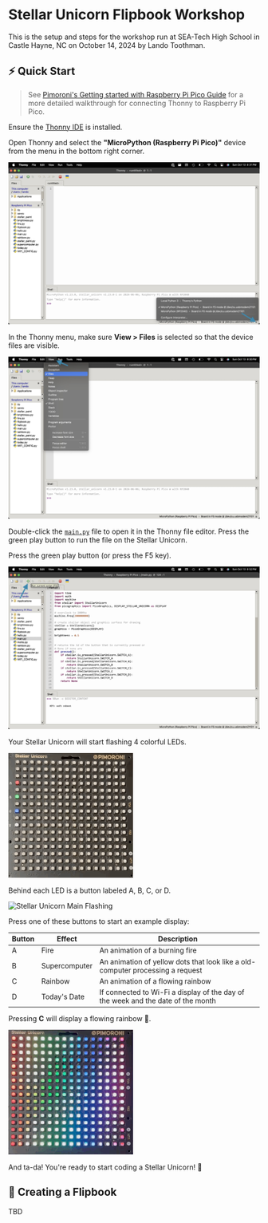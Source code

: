 # Stellar Unicorn Flipbook Workshop

This is the setup and steps for the workshop run at SEA-Tech High School in Castle Hayne, NC on October 14, 2024 by Lando Toothman.

## :zap: Quick Start

> See [Pimoroni's Getting started with Raspberry Pi Pico Guide](https://learn.pimoroni.com/article/getting-started-with-pico) for a more detailed walkthrough for connecting Thonny to Raspberry Pi Pico.

Ensure the [Thonny IDE](https://thonny.org/) is installed.

Open Thonny and select the **"MicroPython (Raspberry Pi Pico)"** device from the menu in the bottom right corner.

![Thonny Device Selection](.github/assets/thonny_device-selection.jpg)

In the Thonny menu, make sure **View > Files** is selected so that the device files are visible.

![Thonny View Files Option](.github/assets/thonny_view-files-menu-option.jpg)

Double-click the [`main.py`](./main.py) file to open it in the Thonny file editor. Press the green play button to run the file on the Stellar Unicorn.

Press the green play button (or press the F5 key).

![Thonny Run Script Button](.github/assets/thonny_run-script-button.jpg)

Your Stellar Unicorn will start flashing 4 colorful LEDs.

<img src=".github/assets/stellar-unicorn_main.gif" width="250" height="250" alt="Stellar Unicorn Main Flashing"/>

Behind each LED is a button labeled A, B, C, or D.

<img src=".github/assets/stellar-unicorn_buttons.png" width="250" height="250" alt="Stellar Unicorn Main Flashing"/>

Press one of these buttons to start an example display:

| Button | Effect        | Description                                                                      |
| ------ | ------------- | -------------------------------------------------------------------------------- |
| A      | Fire          | An animation of a burning fire                                                   |
| B      | Supercomputer | An animation of yellow dots that look like a old-computer processing a request   |
| C      | Rainbow       | An animation of a flowing rainbow                                                |
| D      | Today's Date  | If connected to Wi-Fi a display of the day of the week and the date of the month |

Pressing **C** will display a flowing rainbow :rainbow:.

<img src=".github/assets/stellar-unicorn_rainbow-effect.gif" width="250" height="250" alt="Stellar Unicorn Rainbow Effect"/>

And ta-da! You're ready to start coding a Stellar Unicorn! :tada:

## :movie_camera: Creating a Flipbook

TBD
